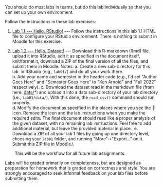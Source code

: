 You should do most labs in teams, but do this lab individually so that you can set up your own environment.

Follow the instructions in these lab exercises:

1.  [Lab 1.1 --- Hello, RStudio!](https://cs.calvin.edu/courses/info/601/01introduction/lab/lab11-rstudio.html) --- Follow the instructions in this lab 1.1 HTML file to configure your RStudio environment. There is nothing to submit in Moodle for this exercise.
2.  [Lab 1.2 --- Hello, Dataset!](https://cs.calvin.edu/courses/info/601/01introduction/lab/lab12-pets.Rmd) --- Download this R-markdown (Rmd) file, upload it into RStudio, edit it as specified in the document itself, knit/format it, download a ZIP of the final version of all the files, and submit them in Moodle. Notes:
    a.  Create a new sub-directory for this lab  in RStudio (e.g., `lab01/`) and do all your work there.\
    b.  Add your name and semester in the header code (e.g., I'd set \"Author Goes Here\" and \"Semester Goes Here\" to "Ken Arnold" and "Fall 2022" respectively).
    c.  Download the dataset read in the markdown file (from here: [data/](https://cs.calvin.edu/courses/info/601/01introduction/lab/data)\*) and upload it into a data sub-directory of your lab directory (i.e., `lab01/data/`). With this done, the `read_csv()` command should run properly.\
    d.  Modify the document as specified in the places where you see the 🚧 icon. Remove the icon and the lab instructions when you make the required edits. The final document should read like a proper analysis of the given dataset, with no remaining lab instructions. Feel free to add additional material, but leave the provided material in place. 
    e.  Download a ZIP of all your lab 1 files by going up one directory level, choosing your `lab01` folder, and running "More"→"Export\..." on it.  Submit this ZIP file in Moodle.\

      This will be the workflow for all future lab assignments.

Labs will be graded primarily on completeness, but are designed as preparation for homework that is graded on correctness and style. You are strongly encouraged to seek informal feedback on your lab files before submitting them.
